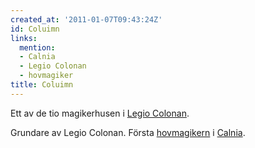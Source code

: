 ```yaml
---
created_at: '2011-01-07T09:43:24Z'
id: Coluimn
links:
  mention:
  - Calnia
  - Legio Colonan
  - hovmagiker
title: Coluimn
---
```


Ett av de tio magikerhusen i [Legio Colonan].

Grundare av Legio Colonan. Första [hovmagikern] i [Calnia].

  [Legio Colonan]: Legio_Colonan
  [hovmagikern]: hovmagiker
  [Calnia]: Calnia